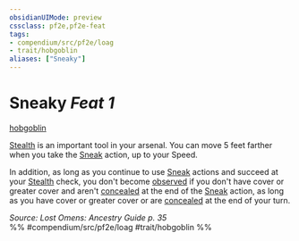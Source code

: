 ```yaml
---
obsidianUIMode: preview
cssclass: pf2e,pf2e-feat
tags:
- compendium/src/pf2e/loag
- trait/hobgoblin
aliases: ["Sneaky"]
---
```

# Sneaky  *Feat 1*  
[hobgoblin](../../rules/traits/hobgoblin-locg.md)  


[Stealth](../skills.md#Stealth) is an important tool in your arsenal. You can move 5 feet farther when you take the [Sneak](../../rules/actions/sneak.md) action, up to your Speed.

In addition, as long as you continue to use [Sneak](../../rules/actions/sneak.md) actions and succeed at your [Stealth](../skills.md#Stealth) check, you don't become [observed](../../rules/conditions.md#Observed) if you don't have cover or greater cover and aren't [concealed](../../rules/conditions.md#Concealed) at the end of the [Sneak](../../rules/actions/sneak.md) action, as long as you have cover or greater cover or are [concealed](../../rules/conditions.md#Concealed) at the end of your turn.

*Source: Lost Omens: Ancestry Guide p. 35*  
%% #compendium/src/pf2e/loag #trait/hobgoblin %%